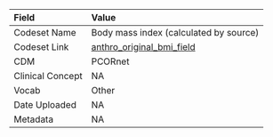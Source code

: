 |Field            |Value                                  |
|:----------------|:--------------------------------------|
|Codeset Name     |Body mass index (calculated by source) |
|Codeset Link     |[anthro_original_bmi_field](https://github.com/PEDSnet/Variable-Dictionary/blob/main/anthro/anthro_original_bmi_field.csv)|
|CDM              |PCORnet                                |
|Clinical Concept |NA                                     |
|Vocab            |Other                                  |
|Date Uploaded    |NA                                     |
|Metadata         |NA                                     |
